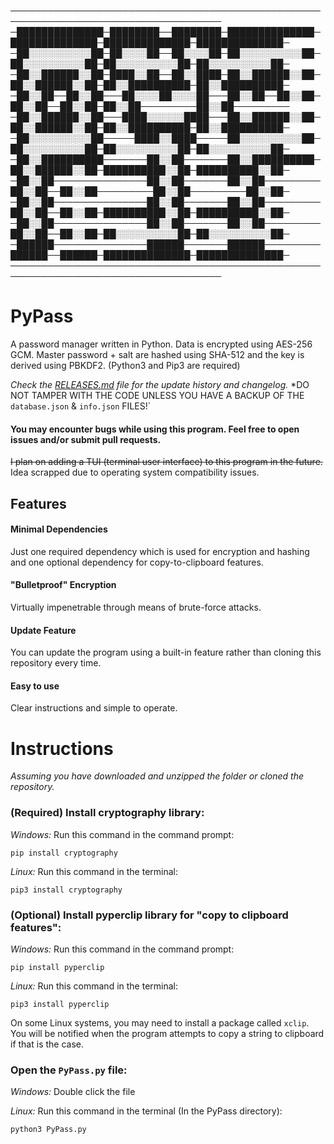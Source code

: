 ────────────────────────────────────────────────────────────────────────────────────
─██████████████─████████──████████─██████████████─██████████████─██████████████─██████████████─
─██░░░░░░░░░░██─██░░░░██──██░░░░██─██░░░░░░░░░░██─██░░░░░░░░░░██─██░░░░░░░░░░██─██░░░░░░░░░░██─
─██░░██████░░██─████░░██──██░░████─██░░██████░░██─██░░██████░░██─██░░██████████─██░░██████████─
─██░░██──██░░██───██░░░░██░░░░██───██░░██──██░░██─██░░██──██░░██─██░░██─────────██░░██─────────
─██░░██████░░██───████░░░░░░████───██░░██████░░██─██░░██████░░██─██░░██████████─██░░██████████─
─██░░░░░░░░░░██─────████░░████─────██░░░░░░░░░░██─██░░░░░░░░░░██─██░░░░░░░░░░██─██░░░░░░░░░░██─
─██░░██████████───────██░░██───────██░░██████████─██░░██████░░██─██████████░░██─██████████░░██─
─██░░██───────────────██░░██───────██░░██─────────██░░██──██░░██─────────██░░██─────────██░░██─
─██░░██───────────────██░░██───────██░░██─────────██░░██──██░░██─██████████░░██─██████████░░██─
─██░░██───────────────██░░██───────██░░██─────────██░░██──██░░██─██░░░░░░░░░░██─██░░░░░░░░░░██─
─██████───────────────██████───────██████─────────██████──██████─██████████████─██████████████─
────────────────────────────────────────────────────────────────────────────────────

# PyPass
A password manager written in Python. Data is encrypted using AES-256 GCM. Master password + salt are hashed using SHA-512 and the key is derived using PBKDF2. (Python3 and Pip3 are required)

*Check the [RELEASES.md](https://github.com/BetaLost/PyPass/blob/master/RELEASES.md) file for the update history and changelog.*
*DO NOT TAMPER WITH THE CODE UNLESS YOU HAVE A BACKUP OF THE `database.json` & `info.json` FILES!`

#### You may encounter bugs while using this program. Feel free to open issues and/or submit pull requests.
~~I plan on adding a TUI (terminal user interface) to this program in the future.~~ Idea scrapped due to operating system compatibility issues.

## Features
  #### Minimal Dependencies
  Just one required dependency which is used for encryption and hashing and one optional dependency for copy-to-clipboard features.
  
  #### "Bulletproof" Encryption
  Virtually impenetrable through means of brute-force attacks.
  
  #### Update Feature
  You can update the program using a built-in feature rather than cloning this repository every time.
  
  #### Easy to use
  Clear instructions and simple to operate.

# Instructions
_Assuming you have downloaded and unzipped the folder or cloned the repository._

 ### (Required) Install cryptography library:
 _Windows:_ Run this command in the command prompt: 
 ```
 pip install cryptography
 ```
 _Linux:_ Run this command in the terminal: 
 ```
 pip3 install cryptography
 ```
 ### (Optional) Install pyperclip library for "copy to clipboard features":
 _Windows:_ Run this command in the command prompt: 
 ```
 pip install pyperclip
 ```
 _Linux:_ Run this command in the terminal: 
 ```
 pip3 install pyperclip
 ```
 On some Linux systems, you may need to install a package called `xclip`. You will be notified when the program attempts to copy a string to clipboard if that is the case.
 
 ### Open the `PyPass.py` file:
 _Windows:_ Double click the file
  
 _Linux:_ Run this command in the terminal (In the PyPass directory): 
 ```
 python3 PyPass.py
 ```
